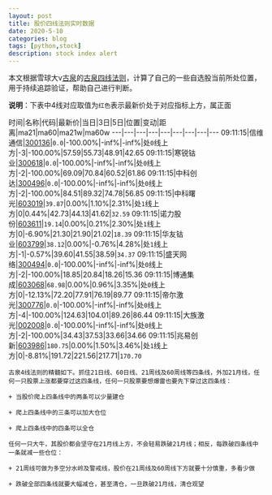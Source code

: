 ```yaml
---
layout: post
title: 股价四线法则实时数据
date: 2020-5-10
categories: blog
tags: [python,stock]
description: stock index alert
---
```



本文根据雪球大v[古泉](https://xueqiu.com/u/7148646888)的[古泉四线法则](https://xueqiu.com/7148646888/130498192)，计算了自己的一些自选股当前所处位置，用于持续追踪验证，帮助自己进行判断。

**说明**：下表中4线对应取值为`红色`表示最新价处于对应指标上方，属正面

时间|名称|代码|最新价|当日|3日|5日|位置|变动|距离|ma21|ma60|ma21w|ma60w
---|---|---|---|---|---|---|---|---
09:11:15|信维通信|[300136](https://xueqiu.com/S/SZ300136)|`0.0`|-100.00%|-inf%|-inf%|处`0`线上方|-3|-100.00%|57.59|55.73|48.91|42.65
09:11:15|寒锐钴业|[300618](https://xueqiu.com/S/SZ300618)|`0.0`|-100.00%|-inf%|-inf%|处`0`线上方|-2|-100.00%|69.09|70.84|60.52|61.86
09:11:15|中科创达|[300496](https://xueqiu.com/S/SZ300496)|`0.0`|-100.00%|-inf%|-inf%|处`0`线上方|-2|-100.00%|84.51|89.32|74.78|56.85
09:11:15|中科曙光|[603019](https://xueqiu.com/S/SH603019)|`39.87`|0.00%|1.10%|2.31%|处`1`线上方|0|0.44%|42.73|44.13|41.62|`32.59`
09:11:15|诺力股份|[603611](https://xueqiu.com/S/SH603611)|`19.14`|0.00%|0.21%|2.30%|处`1`线上方|0|-6.90%|21.30|21.90|21.02|`18.39`
09:11:15|华友钴业|[603799](https://xueqiu.com/S/SH603799)|`38.12`|0.00%|-0.76%|4.28%|处`1`线上方|-1|-0.57%|39.60|41.55|38.59|`34.37`
09:11:15|盛天网络|[300494](https://xueqiu.com/S/SZ300494)|`0.0`|-100.00%|-inf%|-inf%|处`0`线上方|-2|-100.00%|18.85|20.84|18.26|15.36
09:11:15|博通集成|[603068](https://xueqiu.com/S/SH603068)|`68.98`|0.00%|0.96%|3.35%|处`0`线上方|0|-12.13%|72.20|77.91|76.19|89.77
09:11:15|帝尔激光|[300776](https://xueqiu.com/S/SZ300776)|`0.0`|-100.00%|-inf%|-inf%|处`0`线上方|-4|-100.00%|124.63|104.01|89.26|86.44
09:11:15|大族激光|[002008](https://xueqiu.com/S/SZ002008)|`0.0`|-100.00%|-inf%|-inf%|处`0`线上方|-2|-100.00%|34.43|37.53|33.66|34.66
09:11:15|兆易创新|[603986](https://xueqiu.com/S/SH603986)|`180.75`|0.00%|1.50%|3.46%|处`1`线上方|0|-8.81%|191.72|221.56|217.71|`170.70`

```
古泉4线法则的精髓如下。抓住21日线、60日线、21周线及60周线等四条线，外加21月线，任何一只股票上涨都要穿过这四条线，任何一只股票要想爆雷也要先下穿过这四条线：

+ 当股价爬上四条线中的两条可以少量建仓

+ 爬上四条线中的三条可以加大仓位

+ 爬上四条线中的四条可以全仓

任何一只大牛，其股价都会坚守在21月线上方，不会轻易跌破21月线；相反，每跌破四条线中一条就减一些仓位：

+ 21周线可做为多空分水岭及警戒线，股价在21周线及60周线下方就要十分慎重，多看少做

+ 跌破全部四条线就要大幅减仓，甚至清仓，一旦跌破21月线，清仓观望
```